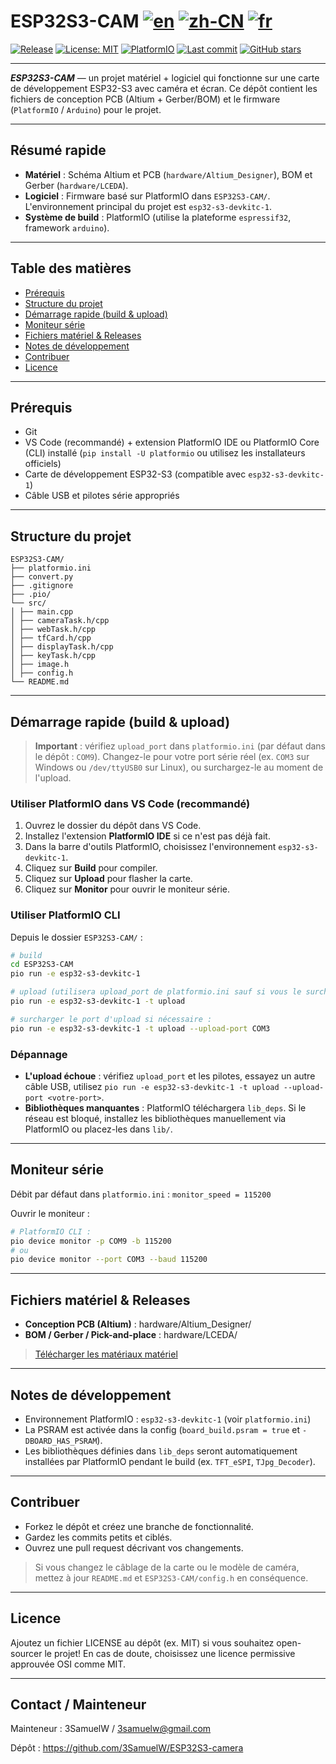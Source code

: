 # ESP32S3-CAM  [![en](https://img.shields.io/badge/lang-en-red.svg)](readme.md) [![zh-CN](https://img.shields.io/badge/lang-zh--CN-green.svg)](readme.zh-CN.md) [![fr](https://img.shields.io/badge/lang-fr-yellow.svg)](readme.fr.md)


[![Release](https://img.shields.io/github/v/release/3SamuelW/ESP32S3-camera?display_name=tag)](https://github.com/3SamuelW/ESP32S3-camera/releases) [![License: MIT](https://img.shields.io/badge/License-MIT-yellow.svg)](https://opensource.org/licenses/MIT) [![PlatformIO](https://img.shields.io/badge/PlatformIO-ESP32--S3-orange)](https://platformio.org/) [![Last commit](https://img.shields.io/github/last-commit/3SamuelW/ESP32S3-camera)](https://github.com/3SamuelW/ESP32S3-camera/commits/main) [![GitHub stars](https://img.shields.io/github/stars/3SamuelW/ESP32S3-camera?style=social)](https://github.com/3SamuelW/ESP32S3-camera/stargazers)

---

***ESP32S3-CAM*** — un projet matériel + logiciel qui fonctionne sur une carte de développement ESP32-S3 avec caméra et écran. Ce dépôt contient les fichiers de conception PCB (Altium + Gerber/BOM) et le firmware (`PlatformIO` / `Arduino`) pour le projet.

------

## Résumé rapide

- **Matériel** : Schéma Altium et PCB (`hardware/Altium_Designer`), BOM et Gerber (`hardware/LCEDA`).
- **Logiciel** : Firmware basé sur PlatformIO dans `ESP32S3-CAM/`. L'environnement principal du projet est `esp32-s3-devkitc-1`.
- **Système de build** : PlatformIO (utilise la plateforme `espressif32`, framework `arduino`).

------

## Table des matières

- [Prérequis](https://claude.ai/chat/28219a8d-7a73-4137-866f-85d5bd78dcbb#prérequis)
- [Structure du projet](https://claude.ai/chat/28219a8d-7a73-4137-866f-85d5bd78dcbb#structure-du-projet)
- [Démarrage rapide (build & upload)](https://claude.ai/chat/28219a8d-7a73-4137-866f-85d5bd78dcbb#démarrage-rapide-build--upload)
- [Moniteur série](https://claude.ai/chat/28219a8d-7a73-4137-866f-85d5bd78dcbb#moniteur-série)
- [Fichiers matériel & Releases](https://claude.ai/chat/28219a8d-7a73-4137-866f-85d5bd78dcbb#fichiers-matériel--releases)
- [Notes de développement](https://claude.ai/chat/28219a8d-7a73-4137-866f-85d5bd78dcbb#notes-de-développement)
- [Contribuer](https://claude.ai/chat/28219a8d-7a73-4137-866f-85d5bd78dcbb#contribuer)
- [Licence](https://claude.ai/chat/28219a8d-7a73-4137-866f-85d5bd78dcbb#licence)

------

## Prérequis

- Git
- VS Code (recommandé) + extension PlatformIO IDE ou PlatformIO Core (CLI) installé (`pip install -U platformio` ou utilisez les installateurs officiels)
- Carte de développement ESP32-S3 (compatible avec `esp32-s3-devkitc-1`)
- Câble USB et pilotes série appropriés

------

## Structure du projet

```
ESP32S3-CAM/
├── platformio.ini 
├── convert.py
├── .gitignore
├── .pio/ 
└── src/
│ ├── main.cpp
│ ├── cameraTask.h/cpp
│ ├── webTask.h/cpp
│ ├── tfCard.h/cpp
│ ├── displayTask.h/cpp
│ ├── keyTask.h/cpp
│ ├── image.h
│ ├── config.h
└── README.md
```

------

## Démarrage rapide (build & upload)

> **Important** : vérifiez `upload_port` dans `platformio.ini` (par défaut dans le dépôt : `COM9`). Changez-le pour votre port série réel (ex. `COM3` sur Windows ou `/dev/ttyUSB0` sur Linux), ou surchargez-le au moment de l'upload.

### Utiliser PlatformIO dans VS Code (recommandé)

1. Ouvrez le dossier du dépôt dans VS Code.
2. Installez l'extension **PlatformIO IDE** si ce n'est pas déjà fait.
3. Dans la barre d'outils PlatformIO, choisissez l'environnement `esp32-s3-devkitc-1`.
4. Cliquez sur **Build** pour compiler.
5. Cliquez sur **Upload** pour flasher la carte.
6. Cliquez sur **Monitor** pour ouvrir le moniteur série.

### Utiliser PlatformIO CLI

Depuis le dossier `ESP32S3-CAM/` :

```bash
# build
cd ESP32S3-CAM
pio run -e esp32-s3-devkitc-1

# upload (utilisera upload_port de platformio.ini sauf si vous le surchargez)
pio run -e esp32-s3-devkitc-1 -t upload

# surcharger le port d'upload si nécessaire :
pio run -e esp32-s3-devkitc-1 -t upload --upload-port COM3
```

### Dépannage

- **L'upload échoue** : vérifiez `upload_port` et les pilotes, essayez un autre câble USB, utilisez `pio run -e esp32-s3-devkitc-1 -t upload --upload-port <votre-port>`.
- **Bibliothèques manquantes** : PlatformIO téléchargera `lib_deps`. Si le réseau est bloqué, installez les bibliothèques manuellement via PlatformIO ou placez-les dans `lib/`.

---

## Moniteur série

Débit par défaut dans `platformio.ini` : `monitor_speed = 115200`

Ouvrir le moniteur :

```bash
# PlatformIO CLI :
pio device monitor -p COM9 -b 115200
# ou
pio device monitor --port COM3 --baud 115200
```

---

## Fichiers matériel & Releases

- **Conception PCB (Altium)** : hardware/Altium_Designer/
- **BOM / Gerber / Pick-and-place** : hardware/LCEDA/

> [Télécharger les matériaux matériel](https://github.com/3SamuelW/ESP32S3-camera/releases/download/v1.0/hardware.zip)

---

## Notes de développement

- Environnement PlatformIO : `esp32-s3-devkitc-1` (voir `platformio.ini`)
- La PSRAM est activée dans la config (`board_build.psram = true` et `-DBOARD_HAS_PSRAM`).
- Les bibliothèques définies dans `lib_deps` seront automatiquement installées par PlatformIO pendant le build (ex. `TFT_eSPI`, `TJpg_Decoder`).

---

## Contribuer

- Forkez le dépôt et créez une branche de fonctionnalité.
- Gardez les commits petits et ciblés.
- Ouvrez une pull request décrivant vos changements.

> Si vous changez le câblage de la carte ou le modèle de caméra, mettez à jour `README.md` et `ESP32S3-CAM/config.h` en conséquence.

---

## Licence

Ajoutez un fichier LICENSE au dépôt (ex. MIT) si vous souhaitez open-sourcer le projet! En cas de doute, choisissez une licence permissive approuvée OSI comme MIT.

---

## Contact / Mainteneur

Mainteneur : 3SamuelW / [3samuelw@gmail.com](mailto:3samuelw@gmail.com)

Dépôt : https://github.com/3SamuelW/ESP32S3-camera